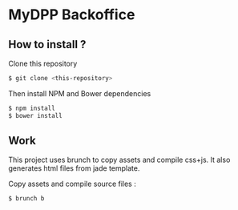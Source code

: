 # MyDPP Backoffice

## How to install ?

Clone this repository
```sh
$ git clone <this-repository>
```

Then install NPM and Bower dependencies

```sh
$ npm install
$ bower install
```

## Work 

This project uses brunch to copy assets and compile css+js. It also generates html files from jade template.

Copy assets and compile source files :

```sh
$ brunch b
```